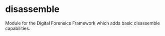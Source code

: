 disassemble
===========

Module for the Digital Forensics Framework which adds basic disassemble capabilities.